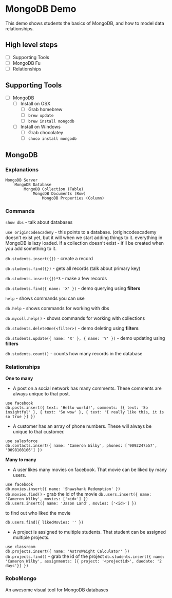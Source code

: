 # MongoDB Demo

This demo shows students the basics of MongoDB, and how to model data relationships.

## High level steps
- [ ] Supporting Tools
- [ ] MongoDB Fu
- [ ] Relationships

## Supporting Tools
- [ ] MongoDB
	- [ ] Install on OSX
		- [ ] Grab homebrew
		- [ ] `brew update`
		- [ ] `brew install mongodb`
	- [ ] Install on Windows
		- [ ] Grab chocolatey
		- [ ] `choco install mongodb`

## MongoDB

### Explanations
```
MongoDB Server
	MongoDB Database
		MongoDB Collection (Table)
			MongoDB Documents (Row)
				MongoDB Properties (Column)
```

### Commands

`show dbs` - talk about databases

`use origincodeacademy` - this points to a database. (origincodeacademy doesn't exist yet, but it will when we start adding things to it. everything in MongoDB is lazy loaded. If a collection doesn't exist - it'll be created when you add something to it.

`db.students.insert({})` - create a record

`db.students.find({})` - gets all records (talk about primary key)

`db.students.insert({})*3` - make a few records

`db.students.find({ name: 'X' })` - demo querying using **filters**

`help` - shows commands you can use

`db.help` - shows commands for working with dbs

`db.mycoll.help()` - shows commands for working with collections

`db.students.deleteOne(<filter>)` - demo deleting using **filters**

`db.students.update({ name: 'X' }, { name: 'Y' })` - demo updating using **filters**

`db.students.count()` - counts how many records in the database

### Relationships

**One to many**<br />
- A post on a social network has many comments. These comments are always unique to that post.

`use facebook`<br />
`db.posts.insert({ text: 'Hello world!', comments: [{ text: 'So insightful' }, { text: 'So wow' }, { text: 'I really like this, it is so true }] })`

- A customer has an array of phone numbers. These will always be unique to that customer.

`use salesforce`<br />
`db.contacts.insert({ name: 'Cameron Wilby', phones: ['9092247557', '9098108106'] })`

**Many to many**<br />
- A user likes many movies on facebook. That movie can be liked by many users.

`use facebook`<br />
`db.movies.insert({ name: 'Shawshank Redemption' })`<br />
`db.movies.find()` - grab the id of the movie
`db.users.insert({ name: 'Cameron Wilby', movies: ['<id>'] })`<br />
`db.users.insert({ name: 'Jason Land', movies: ['<id>'] })`<br />

to find out who liked the movie

`db.users.find({ likedMovies: '' })`

- A project is assigned to multiple students. That student can be assigned multiple projects.

`use classroom`<br />
`db.projects.insert({ name: 'AstroWeight Calculator' })`
`db.projects.find()` - grab the id of the project
`db.students.insert({ name: 'Cameron Wilby', assignments: [{ project: '<projectid>', duedate: '2 days'}] })`

### RoboMongo
An awesome visual tool for MongoDB databases
